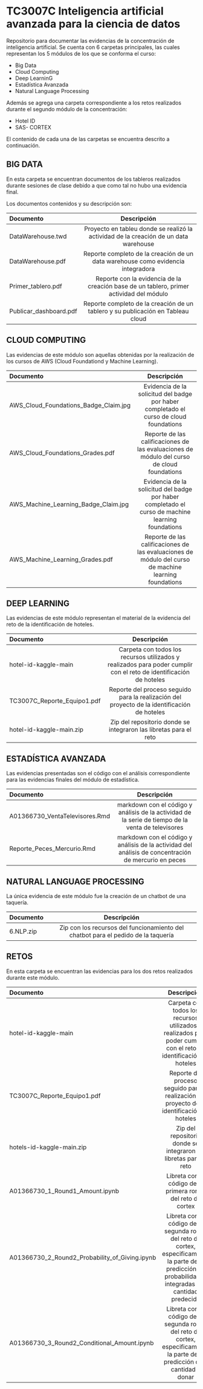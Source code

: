 # TC3007C Inteligencia artificial avanzada para la ciencia de datos

Repositorio para documentar las evidencias de la concentración de inteligencia artificial. 
Se cuenta con 6 carpetas principales, las cuales representan los 5 módulos de los que se conforma el curso: 
* Big Data 
* Cloud Computing
* Deep LearninG
* Estadística Avanzada
* Natural Language Processing

Además se agrega una carpeta correspondiente a los retos realizados durante el segundo módulo de la concentración: 

* Hotel ID
* SAS- CORTEX

El contenido de cada una de las carpetas se encuentra descrito a continuación.

## BIG DATA

En esta carpeta se encuentran documentos de los tableros realizados durante sesiones de clase debido a que como tal no hubo una evidencia final.

Los documentos contenidos y su descripción son:


|Documento| Descripción | 
| :---        |    :----:   |
| DataWarehouse.twd     | Proyecto en tableu donde se realizó la actividad de la creación de un data warehouse|
| DataWarehouse.pdf   | Reporte completo de la creación de un data warehouse como evidencia integradora    |
| Primer_tablero.pdf   | Reporte con la evidencia de la creación base de un tablero, primer actividad del módulo     |
| Publicar_dashboard.pdf   | Reporte completo de la creación de un tablero y su publicación en Tableau cloud    |


## CLOUD COMPUTING

Las evidencias de este módulo son aquellas obtenidas por la realización de los cursos de AWS (Cloud Foundationd y Machine Learning). 


|Documento| Descripción | 
| :---        |    :----:   |
| AWS_Cloud_Foundations_Badge_Claim.jpg    | Evidencia de la solicitud del badge por haber completado el curso de cloud foundations|
| AWS_Cloud_Foundations_Grades.pdf  | Reporte de las calificaciones de las evaluaciones de módulo del curso de cloud foundations   |
| AWS_Machine_Learning_Badge_Claim.jpg | Evidencia de la solicitud del badge por haber completado el curso de machine learning foundations  |
| AWS_Machine_Learning_Grades.pdf |Reporte de las calificaciones de las evaluaciones de módulo del curso de machine learning foundations  |

## DEEP LEARNING

Las evidencias de este módulo representan el material de la evidencia del reto de la identificación de hoteles.

|Documento| Descripción | 
| :---        |    :----:   |
| hotel-id-kaggle-main    | Carpeta con todos los recursos utilizados y realizados para poder cumplir con el reto de identificación de hoteles|
|TC3007C_Reporte_Equipo1.pdf | Reporte del proceso seguido para la realización del proyecto de la identificación de hoteles   |
| hotel-id-kaggle-main.zip | Zip del repositorio donde se integraron las libretas para el reto  |

## ESTADÍSTICA AVANZADA

Las evidencias presentadas son el código con el análisis correspondiente para las evidencias finales del módulo de estadística.

|Documento| Descripción | 
| :---        |    :----:   |
| A01366730_VentaTelevisores.Rmd    | markdown con el código y análisis de la actividad de la serie de tiempo de la venta de televisores|
|Reporte_Peces_Mercurio.Rmd  | markdown con el código y análisis de la actividad del análisis de concentración de mercurio en peces   |

## NATURAL LANGUAGE PROCESSING

La única evidencia de este módulo fue la creación de un chatbot de una taquería.

|Documento| Descripción | 
| :---        |    :----:   |
| 6.NLP.zip    |Zip con los recursos del funcionamiento del chatbot para el pedido de la taquería|


## RETOS

En esta carpeta se encuentran las evidencias para los dos retos realizados durante este módulo.

|Documento| Descripción | 
| :---        |    :----:   |
| hotel-id-kaggle-main   | Carpeta con todos los recursos utilizados y realizados para poder cumplir con el reto de identificación de hoteles|
| TC3007C_Reporte_Equipo1.pdf | Reporte del proceso seguido para la realización del proyecto de la identificación de hoteles   |
| hotels-id-kaggle-main.zip | Zip del repositorio donde se integraron las libretas para el reto   |
| A01366730_1_Round1_Amount.ipynb |Libreta con el código de la primera ronda del reto de cortex |
| A01366730_2_Round2_Probability_of_Giving.ipynb |Libreta con el código de la segunda ronda del reto de cortex, especificamente la parte de la predicción de probabilidades integradas a la cantidad predecida |
| A01366730_3_Round2_Conditional_Amount.ipynb |Libreta con el código de la segunda ronda del reto de cortex, especificamente la parte de la predicción dela cantidad a donar|
